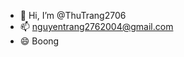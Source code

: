 - 👋 Hi, I’m @ThuTrang2706
- 📫 nguyentrang2762004@gmail.com
- 😄 Boong
<!---
ThuTrang2706/ThuTrang2706 is a ✨ special ✨ repository because its `README.md` (this file) appears on your GitHub profile.
You can click the Preview link to take a look at your changes.
--->
